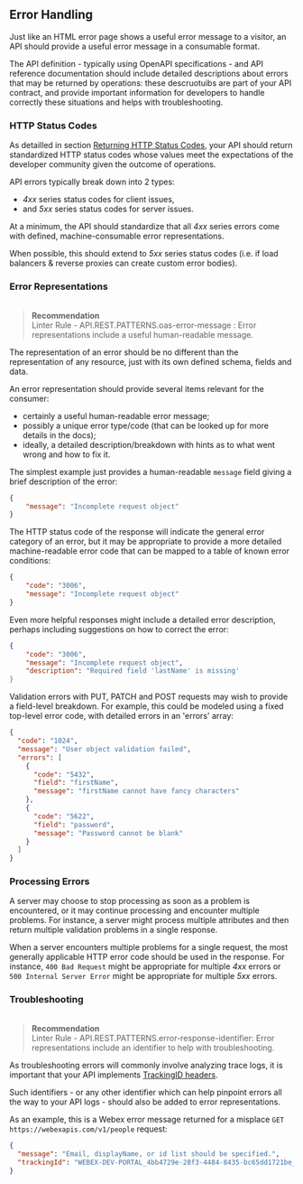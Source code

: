 ## Error Handling

Just like an HTML error page shows a useful error message to a visitor, an API should provide a useful error message in a consumable format. 

The API definition - typically using OpenAPI specifications - and API reference documentation should include detailed descriptions about errors that may be returned by operations: these descruotuibs are part of your API contract, and provide important information for developers to handle correctly these situations and helps with troubleshooting.

### HTTP Status Codes

As detailled in section [Returning HTTP Status Codes](./rest-style.md#returning-http-status-codes), your API should return standardized HTTP status codes whose values meet the expectations of the developer community given the outcome of operations.

API errors typically break down into 2 types: 
- _4xx_ series status codes for client issues, 
- and _5xx_ series status codes for server issues.

At a minimum, the API should standardize that all _4xx_ series errors come with defined, machine-consumable error representations. 

When possible, this should extend to _5xx_ series status codes (i.e. if load balancers & reverse proxies can create custom error bodies).

### Error Representations

<!-- reco API.REST.PATTERNS.01 -->
<h6 id="API.REST.PATTERNS.01"></h6>

> **Recommendation** \
> Linter Rule - API.REST.PATTERNS.oas-error-message : Error representations include a useful human-readable message.
<!-- recostop -->

The representation of an error should be no different than the representation of any resource, just with its own defined schema, fields and data.

An error representation should provide several items relevant for the consumer: 
- certainly a useful human-readable error message; 
- possibly a unique error type/code (that can be looked up for more details in the docs); 
- ideally, a detailed description/breakdown with hints as to what went wrong and how to fix it.

The simplest example just provides a human-readable `message` field giving a brief description of the error:

```json
{
    "message": "Incomplete request object"
}
```

The HTTP status code of the response will indicate the general error category of an error, but it may be appropriate to provide a more detailed machine-readable error code that can be mapped to a table of known error conditions:

```json
{
    "code": "3006",
    "message": "Incomplete request object"
}
```

Even more helpful responses might include a detailed error description, perhaps including suggestions on how to correct the error:

```json
{
    "code": "3006",
    "message": "Incomplete request object",
    "description": "Required field 'lastName' is missing'
}
```

Validation errors with PUT, PATCH and POST requests may wish to provide a field-level breakdown. For example, this could be modeled using a fixed top-level error code, with detailed errors in an 'errors' array:

```json
{
  "code": "1024",
  "message": "User object validation failed",
  "errors": [
    {
      "code": "5432",
      "field": "firstName",
      "message": "firstName cannot have fancy characters"
    },
    {
      "code": "5622",
      "field": "password",
      "message": "Password cannot be blank"
    }
  ]
}
```

### Processing Errors

A server may choose to stop processing as soon as a problem is encountered, or it may continue processing and encounter multiple problems. For instance, a server might process multiple attributes and then return multiple validation problems in a single response.

When a server encounters multiple problems for a single request, the most generally applicable HTTP error code should be used in the response. For instance, `400 Bad Request` might be appropriate for multiple _4xx_ errors or `500 Internal Server Error` might be appropriate for multiple _5xx_ errors.

### Troubleshooting 

<!-- reco API.REST.PATTERNS.02 -->
<h6 id="API.REST.PATTERNS.02"></h6>

> **Recommendation** \
> Linter Rule - API.REST.PATTERNS.error-response-identifier: Error representations include an identifier to help with troubleshooting.
<!-- recostop -->

As troubleshooting errors will commonly involve analyzing trace logs, it is important that your API implements [TrackingID headers](./rest-style.md#trackingid-header).

Such identifiers - or any other identifier which can help pinpoint errors all the way to your API logs - should also be added to error representations.

As an example, this is a Webex error message returned for a misplace `GET https://webexapis.com/v1/people` request:

```json
{
  "message": "Email, displayName, or id list should be specified.",
  "trackingId": "WEBEX-DEV-PORTAL_4bb4729e-28f3-4484-8435-bc65dd1721be_4"
}
```
